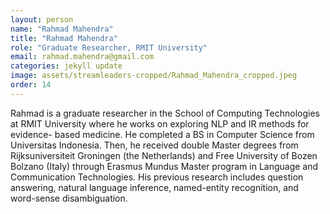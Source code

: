 ```yaml
---
layout: person
name: "Rahmad Mahendra"
title: "Rahmad Mahendra"
role: "Graduate Researcher, RMIT University"
email: rahmad.mahendra@gmail.com
categories: jekyll update
image: assets/streamleaders-cropped/Rahmad_Mahendra_cropped.jpeg
order: 14
---
```

Rahmad is a graduate researcher in the School of Computing Technologies at RMIT University where he works on exploring NLP and IR methods for evidence- based medicine. He completed a BS in Computer Science from Universitas Indonesia. Then, he received double Master degrees from Rijksuniversiteit Groningen (the Netherlands) and Free University of Bozen Bolzano (Italy) through Erasmus Mundus Master program in Language and Communication Technologies. His previous research includes question answering, natural language inference, named-entity recognition, and word-sense disambiguation.

